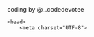 <!DOCTYPE html>
<html lang="en">
    coding by @_.codedevotee

    <head>
        <meta charset="UTF-8">
